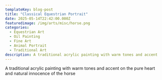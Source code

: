 ```yaml
---
templateKey: blog-post
title: "Classical Equestrian Portrait"
date: 2025-05-14T22:42:00.000Z
featuredimage: /img/arts/misc/horse.png
categories:
  - Equestrian Art
  - Oil Painting
  - Fine Art
  - Animal Portrait
  - Traditional Art
description: A traditional acrylic painting with warm tones and accent on the pure heart and natural innocence of the horse
---
```

A traditional acrylic painting with warm tones and accent on the pure heart and natural innocence of the horse
